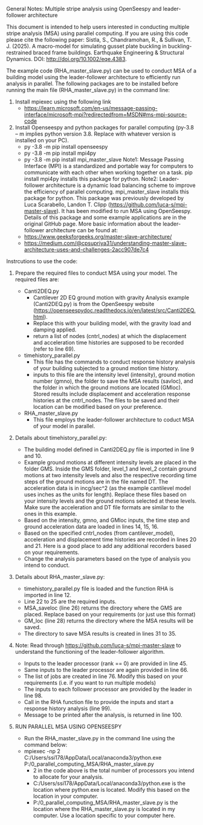 General Notes: Multiple stripe analysis using OpenSeespy and leader-follower architecture

This document is intended to help users interested in conducting multiple stripe analysis (MSA) using parallel computing. If you are using this code please cite the following paper: Sistla, S., Chandramohan, R., & Sullivan, T. J. (2025). A macro-model for simulating gusset plate buckling in buckling-restrained braced frame buildings. Earthquake Engineering & Structural Dynamics. DOI: http://doi.org/10.1002/eqe.4383.  

The example code (RHA_master_slave.py) can be used to conduct MSA of a building model using the leader-follower architecture to efficiently run analysis in parallel. 
The following packages are to be installed before running the main file (RHA_master_slave.py) in the command line:
1. Install mpiexec using the following link
	* https://learn.microsoft.com/en-us/message-passing-interface/microsoft-mpi?redirectedfrom=MSDN#ms-mpi-source-code
2. Install Openseespy and python packages for parallel computing (py-3.8 – m implies python version 3.8. Replace with whatever version is installed on your PC).
	* py -3.8 -m pip install openseespy
	* py -3.8 -m pip install mpi4py
	* py -3.8 -m pip install mpi_master_slave
Note1: Message Passing Interface (MPI) is a standardized and portable way for computers to communicate with each other when working together on a task. pip install mpi4py installs this package for python. 
Note2: Leader-follower architecture is a dynamic load balancing scheme to improve the efficiency of parallel computing. mpi_master_slave installs this package for python. This package was previously developed by Luca Scarabello, Landon T. Clipp (https://github.com/luca-s/mpi-master-slave). It has been modified to run MSA using OpenSeespy. Details of this package and some example applications are in the original GitHub page. More basic information about the leader-follower architecture can be found at: 
	* https://www.geeksforgeeks.org/master-slave-architecture/ 
	* https://medium.com/@cpsupriya31/understanding-master-slave-architecture-uses-and-challenges-2acc907de7c4  

Instrcutions to use the code:
1. Prepare the required files to conduct MSA using your model. The required files are:
	* Canti2DEQ.py 
		* Cantilever 2D EQ ground motion with gravity Analysis example (Canti2DEQ.py) is from the OpenSeespy website (https://openseespydoc.readthedocs.io/en/latest/src/Canti2DEQ.html). 
		* Replace this with your building model, with the gravity load  and damping applied. 
		* return a list of nodes (cntrl_nodes) at which the displacement and acceleration time histories are supposed to be recorded (refer to line 69). 
	* timehistory_parallel.py
		* This file has the commands to conduct response history analysis of your building subjected to a ground motion time history.
		* inputs to this file are the intensity level (intensity), ground motion number (gmno), the folder to save the MSA results (savloc), and the folder in which the ground motions are located (GMloc). Stored results include displacement and 		  acceleration response histories at the cntrl_nodes. The files to be saved and their location can be modified based on your preference.
	* RHA_master_slave.py
		* This file employs the leader-follower architecture to coduct MSA of your model in parallel.

2. Details about timehistory_parallel.py:
	* The building model defined in Canti2DEQ.py file is imported in line 9 and 10.
	* Example ground motions at different intensity levels are placed in the folder GMS. Inside the GMS folder, level_1 and level_2 contain ground motions at two intensity levels and also the respective recording time steps of the ground motions are 	  in the file named DT. The acceleration data is in incg/sec^2 (as the example cantilevel model uses inches as the units for length). Replace these files based on your intensity levels and the ground motions selected at these levels. Make sure 	  the acceleration and DT file formats are similar to the ones in this example.
	* Based on the intensity, gmno, and GMloc inputs, the time step and ground acceleration data are loaded in lines 14, 15, 16.
	* Based on the specified cntrl_nodes (from cantilever_model), acceleration and displacement time histories are recorded in lines 20 and 21. Here is a good place to add any additional recorders based on your requirements.
	* Change the analysis parameters based on the type of analysis you intend to conduct.

3. Details about RHA_master_slave.py:
	* timehistory_parallel.py file is loaded and the function RHA is imported in line 12.
	* Line 22 to 25 are the required inputs. 
	* MSA_saveloc (line 26) returns the directory where the GMS are placed. Replace based on your requirements (or just use this format)
	* GM_loc (line 28) returns the directory where the MSA results will be saved.
	* The directory to save MSA results is created in lines 31 to 35.
4. Note: Read through https://github.com/luca-s/mpi-master-slave to understand the functioning of the leader-follower algorithm.
	* Inputs to the leader processor (rank == 0) are provided in line 45.
	* Same inputs to the leader processor are again provided in line 66.
	* The list of jobs are created in line 76. Modify this based on your requirements (i.e. if you want to run multiple models)
	* The inputs to each follower processor are provided by the leader in line 98.
	* Call in the RHA function file to provide the inputs and start a response history analysis (line 99).
	* Message to be printed after the analysis, is returned in line 100.

5. RUN PARALLEL MSA USING OPENSEESPY
	* Run the RHA_master_slave.py in the command line using the command below:
	*  mpiexec -np 2 C:/Users/ssi178/AppData/Local/anaconda3/python.exe  P:/0_parallel_computing_MSA/RHA_master_slave.py
		* 2 in the code above is the total number of processors you intend to allocate for your analysis.
		* C:/Users/ssi178/AppData/Local/anaconda3/python.exe is the location where python.exe is located. Modify this based on the location in your computer.
		* P:/0_parallel_computing_MSA/RHA_master_slave.py is the location where the RHA_master_slave.py is located in my computer.  Use a location specific to your computer here.
